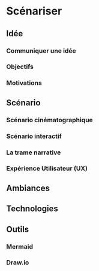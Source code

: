 # Scénariser


## Idée

### Communiquer une idée
### Objectifs
### Motivations


## Scénario

### Scénario cinématographique
### Scénario interactif
### La trame narrative
### Expérience Utilisateur (UX)


## Ambiances


## Technologies


## Outils

### Mermaid
### Draw.io
